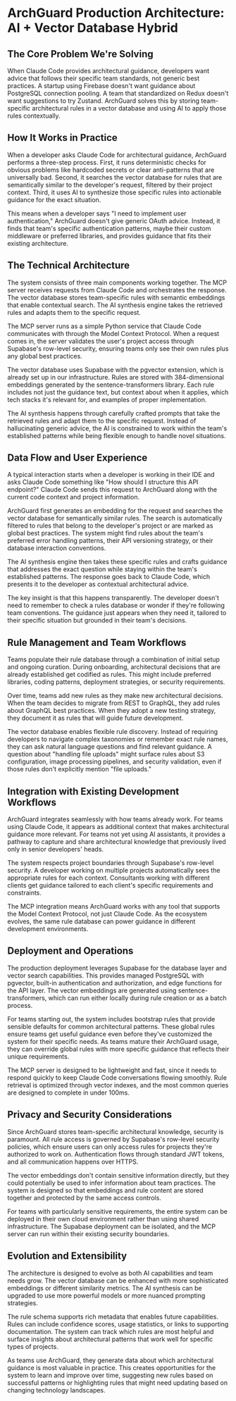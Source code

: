 # ArchGuard Production Architecture: AI + Vector Database Hybrid

## The Core Problem We're Solving

When Claude Code provides architectural guidance, developers want advice that follows their specific team standards, not generic best practices. A startup using Firebase doesn't want guidance about PostgreSQL connection pooling. A team that standardized on Redux doesn't want suggestions to try Zustand. ArchGuard solves this by storing team-specific architectural rules in a vector database and using AI to apply those rules contextually.

## How It Works in Practice

When a developer asks Claude Code for architectural guidance, ArchGuard performs a three-step process. First, it runs deterministic checks for obvious problems like hardcoded secrets or clear anti-patterns that are universally bad. Second, it searches the vector database for rules that are semantically similar to the developer's request, filtered by their project context. Third, it uses AI to synthesize those specific rules into actionable guidance for the exact situation.

This means when a developer says "I need to implement user authentication," ArchGuard doesn't give generic OAuth advice. Instead, it finds that team's specific authentication patterns, maybe their custom middleware or preferred libraries, and provides guidance that fits their existing architecture.

## The Technical Architecture

The system consists of three main components working together. The MCP server receives requests from Claude Code and orchestrates the response. The vector database stores team-specific rules with semantic embeddings that enable contextual search. The AI synthesis engine takes the retrieved rules and adapts them to the specific request.

The MCP server runs as a simple Python service that Claude Code communicates with through the Model Context Protocol. When a request comes in, the server validates the user's project access through Supabase's row-level security, ensuring teams only see their own rules plus any global best practices.

The vector database uses Supabase with the pgvector extension, which is already set up in our infrastructure. Rules are stored with 384-dimensional embeddings generated by the sentence-transformers library. Each rule includes not just the guidance text, but context about when it applies, which tech stacks it's relevant for, and examples of proper implementation.

The AI synthesis happens through carefully crafted prompts that take the retrieved rules and adapt them to the specific request. Instead of hallucinating generic advice, the AI is constrained to work within the team's established patterns while being flexible enough to handle novel situations.

## Data Flow and User Experience

A typical interaction starts when a developer is working in their IDE and asks Claude Code something like "How should I structure this API endpoint?" Claude Code sends this request to ArchGuard along with the current code context and project information.

ArchGuard first generates an embedding for the request and searches the vector database for semantically similar rules. The search is automatically filtered to rules that belong to the developer's project or are marked as global best practices. The system might find rules about the team's preferred error handling patterns, their API versioning strategy, or their database interaction conventions.

The AI synthesis engine then takes these specific rules and crafts guidance that addresses the exact question while staying within the team's established patterns. The response goes back to Claude Code, which presents it to the developer as contextual architectural advice.

The key insight is that this happens transparently. The developer doesn't need to remember to check a rules database or wonder if they're following team conventions. The guidance just appears when they need it, tailored to their specific situation but grounded in their team's decisions.

## Rule Management and Team Workflows

Teams populate their rule database through a combination of initial setup and ongoing curation. During onboarding, architectural decisions that are already established get codified as rules. This might include preferred libraries, coding patterns, deployment strategies, or security requirements.

Over time, teams add new rules as they make new architectural decisions. When the team decides to migrate from REST to GraphQL, they add rules about GraphQL best practices. When they adopt a new testing strategy, they document it as rules that will guide future development.

The vector database enables flexible rule discovery. Instead of requiring developers to navigate complex taxonomies or remember exact rule names, they can ask natural language questions and find relevant guidance. A question about "handling file uploads" might surface rules about S3 configuration, image processing pipelines, and security validation, even if those rules don't explicitly mention "file uploads."

## Integration with Existing Development Workflows

ArchGuard integrates seamlessly with how teams already work. For teams using Claude Code, it appears as additional context that makes architectural guidance more relevant. For teams not yet using AI assistants, it provides a pathway to capture and share architectural knowledge that previously lived only in senior developers' heads.

The system respects project boundaries through Supabase's row-level security. A developer working on multiple projects automatically sees the appropriate rules for each context. Consultants working with different clients get guidance tailored to each client's specific requirements and constraints.

The MCP integration means ArchGuard works with any tool that supports the Model Context Protocol, not just Claude Code. As the ecosystem evolves, the same rule database can power guidance in different development environments.

## Deployment and Operations

The production deployment leverages Supabase for the database layer and vector search capabilities. This provides managed PostgreSQL with pgvector, built-in authentication and authorization, and edge functions for the API layer. The vector embeddings are generated using sentence-transformers, which can run either locally during rule creation or as a batch process.

For teams starting out, the system includes bootstrap rules that provide sensible defaults for common architectural patterns. These global rules ensure teams get useful guidance even before they've customized the system for their specific needs. As teams mature their ArchGuard usage, they can override global rules with more specific guidance that reflects their unique requirements.

The MCP server is designed to be lightweight and fast, since it needs to respond quickly to keep Claude Code conversations flowing smoothly. Rule retrieval is optimized through vector indexes, and the most common queries are designed to complete in under 100ms.

## Privacy and Security Considerations

Since ArchGuard stores team-specific architectural knowledge, security is paramount. All rule access is governed by Supabase's row-level security policies, which ensure users can only access rules for projects they're authorized to work on. Authentication flows through standard JWT tokens, and all communication happens over HTTPS.

The vector embeddings don't contain sensitive information directly, but they could potentially be used to infer information about team practices. The system is designed so that embeddings and rule content are stored together and protected by the same access controls.

For teams with particularly sensitive requirements, the entire system can be deployed in their own cloud environment rather than using shared infrastructure. The Supabase deployment can be isolated, and the MCP server can run within their existing security boundaries.

## Evolution and Extensibility

The architecture is designed to evolve as both AI capabilities and team needs grow. The vector database can be enhanced with more sophisticated embeddings or different similarity metrics. The AI synthesis can be upgraded to use more powerful models or more nuanced prompting strategies.

The rule schema supports rich metadata that enables future capabilities. Rules can include confidence scores, usage statistics, or links to supporting documentation. The system can track which rules are most helpful and surface insights about architectural patterns that work well for specific types of projects.

As teams use ArchGuard, they generate data about which architectural guidance is most valuable in practice. This creates opportunities for the system to learn and improve over time, suggesting new rules based on successful patterns or highlighting rules that might need updating based on changing technology landscapes.
